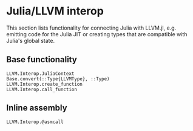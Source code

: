 # Julia/LLVM interop

This section lists functionality for connecting Julia with LLVM.jl, e.g.
emitting code for the Julia JIT or creating types that are compatible with
Julia's global state.


## Base functionality

```@docs
LLVM.Interop.JuliaContext
Base.convert(::Type{LLVMType}, ::Type)
LLVM.Interop.create_function
LLVM.Interop.call_function
```


## Inline assembly

```@docs
LLVM.Interop.@asmcall
```
